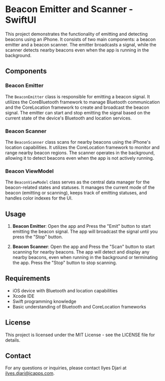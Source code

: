 # Beacon Emitter and Scanner - SwiftUI

This project demonstrates the functionality of emitting and detecting beacons using an iPhone. It consists of two main components: a beacon emitter and a beacon scanner. The emitter broadcasts a signal, while the scanner detects nearby beacons even when the app is running in the background.

## Components

### Beacon Emitter

The `BeaconEmitter` class is responsible for emitting a beacon signal. It utilizes the CoreBluetooth framework to manage Bluetooth communication and the CoreLocation framework to create and broadcast the beacon signal. The emitter can start and stop emitting the signal based on the current state of the device's Bluetooth and location services.

### Beacon Scanner

The `BeaconScanner` class scans for nearby beacons using the iPhone's location capabilities. It utilizes the CoreLocation framework to monitor and range nearby beacon regions. The scanner operates in the background, allowing it to detect beacons even when the app is not actively running.

### Beacon ViewModel

The `BeaconViewModel` class serves as the central data manager for the beacon-related states and statuses. It manages the current mode of the beacon (emitting or scanning), keeps track of emitting statuses, and handles color indexes for the UI.

## Usage

1. **Beacon Emitter**: Open the app and Press the "Emit" button to start emitting the beacon signal. The app will broadcast the signal until you press the "Stop" button.

2. **Beacon Scanner**: Open the app and Press the "Scan" button to start scanning for nearby beacons. The app will detect and display any nearby beacons, even when running in the background or terminating the app. Press the "Stop" button to stop scanning.

## Requirements

- iOS device with Bluetooth and location capabilities
- Xcode IDE
- Swift programming knowledge
- Basic understanding of Bluetooth and CoreLocation frameworks

## License

This project is licensed under the MIT License - see the LICENSE file for details.

## Contact

For any questions or inquiries, please contact Ilyes Djari at ilyes.djari@icapps.com.

